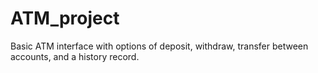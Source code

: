 # ATM_project
Basic ATM interface with options of deposit, withdraw, transfer between accounts, and a history record.

